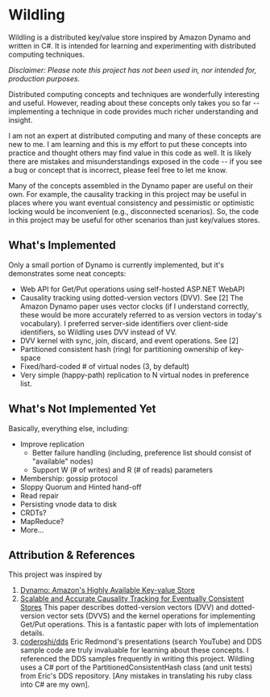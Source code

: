 # Wildling #

Wildling is a distributed key/value store inspired by Amazon Dynamo and written in C#. It is intended for learning and experimenting with distributed computing techniques.

*Disclaimer: Please note this project has not been used in, nor intended for, production purposes.* 

Distributed computing concepts and techniques are wonderfully interesting and useful. However, reading about these concepts only takes you so far -- implementing a technique in code provides much richer understanding and insight.

I am not an expert at distributed computing and many of these concepts are new to me. I am learning and this is my effort to put these concepts into practice and thought others may find value in this code as well. It is likely there are mistakes and misunderstandings exposed in the code -- if you see a bug or concept that is incorrect, please feel free to let me know.

Many of the concepts assembled in the Dynamo paper are useful on their own. For example, the causality tracking in this project may be useful in places where  you want eventual consistency and pessimistic or optimistic locking would be inconvenient (e.g., disconnected scenarios). So, the code in this project may be useful for other scenarios than just key/values stores.

## What's Implemented ##

Only a small portion of Dynamo is currently implemented, but it's demonstrates some neat concepts:

- Web API for Get/Put operations using self-hosted ASP.NET WebAPI
- Causality tracking using dotted-version vectors (DVV). See [2]
The Amazon Dynamo paper uses vector clocks (if I understand correctly, these would be more accurately referred to as version vectors in today's vocabulary). I preferred server-side identifiers over client-side identifiers, so Wildling uses DVV instead of VV.
- DVV kernel with sync, join, discard, and event operations. See [2]
- Partitioned consistent hash (ring) for partitioning ownership of key-space
- Fixed/hard-coded # of virtual nodes (3, by default)
- Very simple (happy-path) replication to N virtual nodes in preference list.

## What's Not Implemented Yet ##

Basically, everything else, including:

- Improve replication
  - Better failure handling (including, preference list should consist of "available" nodes)
  - Support W (# of writes) and R (# of reads) parameters
- Membership: gossip protocol
- Sloppy Quorum and Hinted hand-off
- Read repair
- Persisting vnode data to disk
- CRDTs?
- MapReduce?
- More...

## Attribution & References ##

This project was inspired by 

1. [Dynamo: Amazon's Highly Available Key-value Store](http://www.allthingsdistributed.com/files/amazon-dynamo-sosp2007.pdf)
2. [Scalable and Accurate Causality Tracking for Eventually Consistent Stores](http://asc.di.fct.unl.pt/~nmp/pubs/dais2014.pdf)
This paper describes dotted-version vectors (DVV) and dotted-version vector sets (DVVS) and the kernel operations for implementing Get/Put operations. This is a fantastic paper with lots of implementation details.
3. [coderoshi/dds](https://github.com/coderoshi/dds "Sample code for Distributed Datastructures talk")
Eric Redmond's presentations (search YouTube) and DDS sample code are truly invaluable for learning about these concepts. I referenced the DDS samples frequently in writing this project. Wildling uses a C# port of the PartitionedConsistentHash class (and unit tests) from Eric's DDS repository. [Any mistakes in translating his ruby class into C# are my own].
